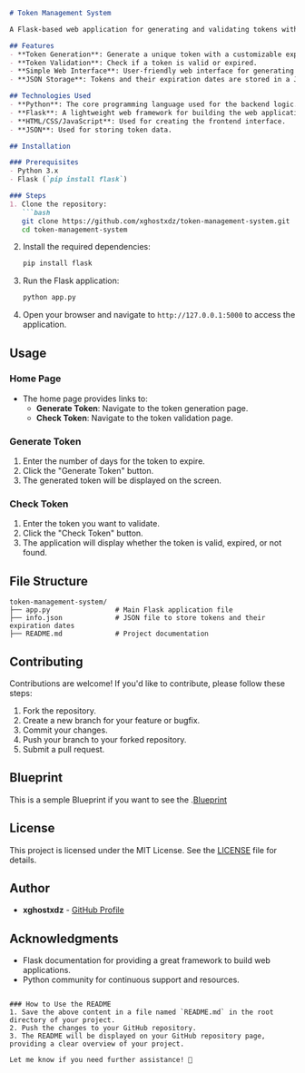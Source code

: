 
```markdown
# Token Management System

A Flask-based web application for generating and validating tokens with expiration dates. This project allows users to generate unique tokens that expire after a specified number of days and check the validity of existing tokens.

## Features
- **Token Generation**: Generate a unique token with a customizable expiration period (in days).
- **Token Validation**: Check if a token is valid or expired.
- **Simple Web Interface**: User-friendly web interface for generating and checking tokens.
- **JSON Storage**: Tokens and their expiration dates are stored in a JSON file (`info.json`).

## Technologies Used
- **Python**: The core programming language used for the backend logic.
- **Flask**: A lightweight web framework for building the web application.
- **HTML/CSS/JavaScript**: Used for creating the frontend interface.
- **JSON**: Used for storing token data.

## Installation

### Prerequisites
- Python 3.x
- Flask (`pip install flask`)

### Steps
1. Clone the repository:
   ```bash
   git clone https://github.com/xghostxdz/token-management-system.git
   cd token-management-system
   ```

2. Install the required dependencies:
   ```bash
   pip install flask
   ```

3. Run the Flask application:
   ```bash
   python app.py
   ```

4. Open your browser and navigate to `http://127.0.0.1:5000` to access the application.

## Usage

### Home Page
- The home page provides links to:
  - **Generate Token**: Navigate to the token generation page.
  - **Check Token**: Navigate to the token validation page.

### Generate Token
1. Enter the number of days for the token to expire.
2. Click the "Generate Token" button.
3. The generated token will be displayed on the screen.

### Check Token
1. Enter the token you want to validate.
2. Click the "Check Token" button.
3. The application will display whether the token is valid, expired, or not found.

## File Structure
```
token-management-system/
├── app.py                # Main Flask application file
├── info.json             # JSON file to store tokens and their expiration dates
├── README.md             # Project documentation
```

## Contributing
Contributions are welcome! If you'd like to contribute, please follow these steps:
1. Fork the repository.
2. Create a new branch for your feature or bugfix.
3. Commit your changes.
4. Push your branch to your forked repository.
5. Submit a pull request.
## Blueprint 
This is a semple Blueprint if you want to see the .[Blueprint](Blueprint.md)
## License
This project is licensed under the MIT License. See the [LICENSE](LICENSE) file for details.

## Author
- **xghostxdz** - [GitHub Profile](https://github.com/xghostxdz)

## Acknowledgments
- Flask documentation for providing a great framework to build web applications.
- Python community for continuous support and resources.
```

### How to Use the README
1. Save the above content in a file named `README.md` in the root directory of your project.
2. Push the changes to your GitHub repository.
3. The README will be displayed on your GitHub repository page, providing a clear overview of your project.

Let me know if you need further assistance! 🚀
